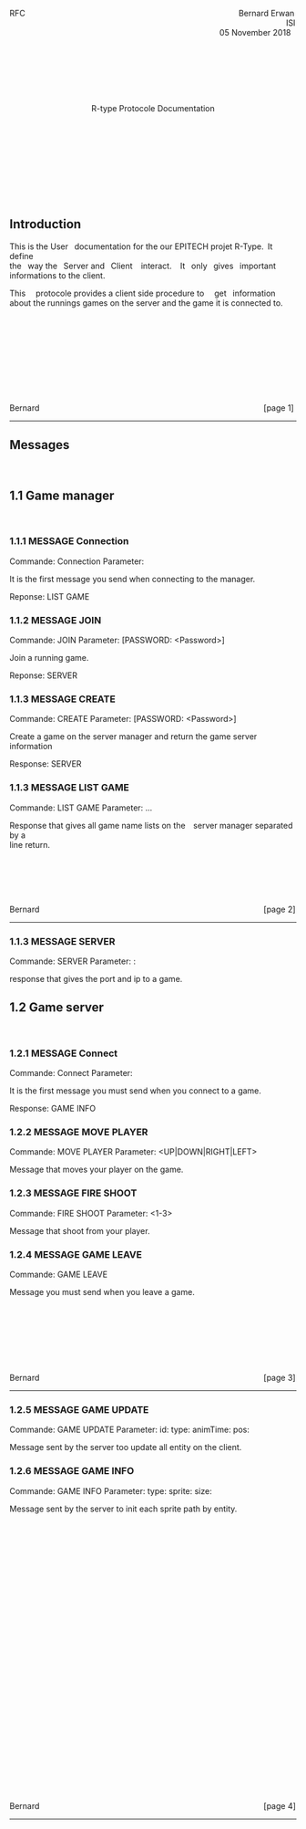 RFC&emsp;&emsp;&emsp;&emsp;&emsp;&emsp;&emsp;&emsp;&emsp;&emsp;&emsp;&emsp;&emsp;&emsp;&emsp;&emsp;&emsp;&emsp;&emsp;&emsp;&emsp;&emsp;&emsp;&emsp;&emsp;&emsp; &ensp;Bernard Erwan<br>
&emsp;&emsp;&emsp;&emsp;&emsp;&emsp;&emsp;&emsp;&emsp;&emsp;&emsp;&emsp;&emsp;&emsp;&emsp;&emsp;&emsp;&emsp;&emsp;&emsp;&emsp;&emsp;&emsp; &emsp; &emsp; &emsp; &emsp; &emsp; &emsp;&emsp;&emsp;&emsp;&emsp;ISI<br>
&emsp;&emsp;&emsp;&emsp;&emsp;&emsp;&emsp;&emsp;&emsp;&emsp;&emsp;&emsp;&emsp;&emsp;&emsp;&emsp;&emsp;&emsp; &emsp; &emsp; &emsp;&emsp;&emsp;&emsp;&ensp;&emsp;05 November 2018<br>

<br>
<br>
<br>
<br>
<br>
<br>
<div align="center">
                       R-type Protocole Documentation
</div>
<br>
<br>
<br>
<br>
<br>
<br>
<br>
<br>
<br>

Introduction
-----------
This is the User &ensp;documentation for the our EPITECH projet R-Type.&ensp;It define<br>
the &ensp;way the &ensp;Server and &ensp;Client &ensp; interact. &ensp; It &ensp;only &ensp;gives &ensp;important<br>
informations to the client.

This &ensp;&ensp;protocole provides a client side procedure to &ensp;&ensp;get &ensp;information<br>
about the runnings games on the server and the game it is connected to.<br>



<br>
<br>
<br>
<br>
<br>
<br>
<br>
<br>
<br>
Bernard&emsp;&emsp;&emsp;&emsp;&emsp;&emsp;&emsp;&emsp;&emsp;&emsp;&emsp;&emsp;&emsp;&emsp;&emsp;&emsp;&emsp;&emsp; &emsp; &emsp; &emsp;&emsp;&emsp;&emsp;&emsp;&emsp;&emsp; [page 1]

******

Messages
-----------

<br>

## **1.1 Game manager**
<br>

### 1.1.1 MESSAGE Connection

Commande: Connection
Parameter: <nick>

It is the first message you send when connecting to the manager.

Reponse:
	LIST GAME

### 1.1.2 MESSAGE JOIN
Commande: JOIN 
Parameter: <GameName> [PASSWORD: <Password\>\]

Join a running game.

Reponse:
	SERVER

### 1.1.3 MESSAGE CREATE
Commande: CREATE
Parameter: <GameName> [PASSWORD: <Password\>\]

Create a game on the server manager and return the game server information

Response:
	SERVER

### 1.1.3 MESSAGE LIST GAME
Commande: LIST GAME
Parameter: <gamename> <gamename>...

Response that gives all game name lists on the&emsp;server manager separated by  a <br>line return.

<br>
<br>
<br>
<br>

Bernard&emsp;&emsp;&emsp;&emsp;&emsp;&emsp;&emsp;&emsp;&emsp;&emsp;&emsp;&emsp;&emsp;&emsp;&emsp;&emsp;&emsp;&emsp; &emsp; &emsp; &emsp;&emsp;&emsp;&emsp;&emsp;&emsp;&emsp; \[page 2]
******

### 1.1.3 MESSAGE SERVER
Commande: SERVER
Parameter: <ip>:<port>

response that gives the port and ip to a game.

## **1.2 Game server**

<br>

### 1.2.1 MESSAGE Connect
Commande: Connect
Parameter: <Nick>

It is the first message you must send when you connect to a game.

Response:
	GAME INFO

### 1.2.2 MESSAGE MOVE PLAYER
Commande: MOVE PLAYER
Parameter: <UP|DOWN|RIGHT|LEFT>

Message that moves your player on the game.

### 1.2.3 MESSAGE FIRE SHOOT
Commande: FIRE SHOOT
Parameter: <1-3>

Message that shoot from your player.

### 1.2.4 MESSAGE GAME LEAVE
Commande: GAME LEAVE

Message you must send when you leave a game.


<br>
<br>
<br>
<br>
<br>
<br>
<br>
Bernard&emsp;&emsp;&emsp;&emsp;&emsp;&emsp;&emsp;&emsp;&emsp;&emsp;&emsp;&emsp;&emsp;&emsp;&emsp;&emsp;&emsp;&emsp; &emsp; &emsp; &emsp;&emsp;&emsp;&emsp;&emsp;&emsp;&emsp; [page 3]

******

### 1.2.5 MESSAGE GAME UPDATE
Commande: GAME UPDATE
Parameter: id: <EntityId> type: <EntityType> animTime: <EntitySpriteId>  pos: <Posx> <PosY>

Message sent by the server too update all entity on the client.

### 1.2.6 MESSAGE GAME INFO
Commande: GAME INFO
Parameter: type: <EntityType> sprite: <EntitySpritePath>  size: <Posx> <PosY>

Message sent by the server to init each sprite path by entity.

<br>
<br>
<br>
<br>
<br>
<br>
<br>
<br>
<br>
<br>
<br>
<br>
<br>
<br>
<br>
<br>
<br>
<br>
<br>
<br>
<br>
<br>
<br>
<br>
<br>
<br>
<br>
<br>

Bernard&emsp;&emsp;&emsp;&emsp;&emsp;&emsp;&emsp;&emsp;&emsp;&emsp;&emsp;&emsp;&emsp;&emsp;&emsp;&emsp;&emsp;&emsp; &emsp; &emsp; &emsp;&emsp;&emsp;&emsp;&emsp;&emsp;&emsp; \[page 4]<br>
******
